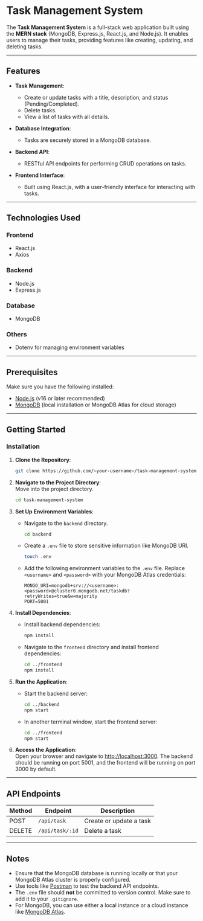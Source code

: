 # Task Management System  

The **Task Management System** is a full-stack web application built using the **MERN stack** (MongoDB, Express.js, React.js, and Node.js). It enables users to manage their tasks, providing features like creating, updating, and deleting tasks.  

---

## Features  

- **Task Management**:  
  - Create or update tasks with a title, description, and status (Pending/Completed).  
  - Delete tasks.  
  - View a list of tasks with all details.  

- **Database Integration**:  
  - Tasks are securely stored in a MongoDB database.

- **Backend API**:  
  - RESTful API endpoints for performing CRUD operations on tasks.

- **Frontend Interface**:  
  - Built using React.js, with a user-friendly interface for interacting with tasks.

---

## Technologies Used  

### Frontend  
- React.js  
- Axios  

### Backend  
- Node.js  
- Express.js  

### Database  
- MongoDB  

### Others  
- Dotenv for managing environment variables  

---

## Prerequisites  

Make sure you have the following installed:  
- [Node.js](https://nodejs.org/) (v16 or later recommended)  
- [MongoDB](https://www.mongodb.com/) (local installation or MongoDB Atlas for cloud storage)  

---

## Getting Started  

### Installation  

1. **Clone the Repository**:  
   ```bash
   git clone https://github.com/<your-username>/task-management-system.git
   ```
   
2. **Navigate to the Project Directory**:  
   Move into the project directory.  
   ```bash
   cd task-management-system
   ```
   
3. **Set Up Environment Variables**:  
   - Navigate to the `backend` directory.  
     ```bash
     cd backend
     ```  
   - Create a `.env` file to store sensitive information like MongoDB URI.  
     ```bash
     touch .env
     ```  
   - Add the following environment variables to the `.env` file. Replace `<username>` and `<password>` with your MongoDB Atlas credentials:  
     ```plaintext
     MONGO_URI=mongodb+srv://<username>:<password>@cluster0.mongodb.net/taskdb?retryWrites=true&w=majority
     PORT=5001
     ```  

4. **Install Dependencies**:  
   - Install backend dependencies:  
     ```bash
     npm install
     ```  
   - Navigate to the `frontend` directory and install frontend dependencies:  
     ```bash
     cd ../frontend
     npm install
     ```  

5. **Run the Application**:  
   - Start the backend server:  
     ```bash
     cd ../backend
     npm start
     ```  
   - In another terminal window, start the frontend server:  
     ```bash
     cd ../frontend
     npm start
     ```  

6. **Access the Application**:  
   Open your browser and navigate to [http://localhost:3000](http://localhost:3000). The backend should be running on port 5001, and the frontend will be running on port 3000 by default.

---

## API Endpoints  

| Method | Endpoint        | Description                  |  
|--------|-----------------|------------------------------|  
| POST   | `/api/task`     | Create or update a task      |  
| DELETE | `/api/task/:id` | Delete a task                |  

---

## Notes  

- Ensure that the MongoDB database is running locally or that your MongoDB Atlas cluster is properly configured.  
- Use tools like [Postman](https://www.postman.com/) to test the backend API endpoints.  
- The `.env` file should **not** be committed to version control. Make sure to add it to your `.gitignore`.  
- For MongoDB, you can use either a local instance or a cloud instance like [MongoDB Atlas](https://www.mongodb.com/cloud/atlas).  


